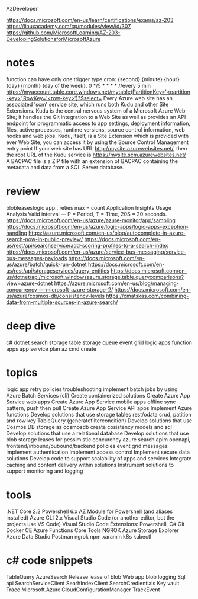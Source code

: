 AzDeveloper

https://docs.microsoft.com/en-us/learn/certifications/exams/az-203
https://linuxacademy.com/cp/modules/view/id/307 
https://github.com/MicrosoftLearning/AZ-203-DevelopingSolutionsforMicrosoftAzure

notes
=====
function can have only one trigger type
cron: {second} {minute} {hour} {day} {month} {day of the week}.
0 */5 * * * * //every 5 min
https://myaccount.table.core.windows.net/mytable(PartitionKey='<partition-key>',RowKey='<row-key>')?$select=<comma-separated-property-names>
Every Azure web site has an associated 'scm' service site, which runs both Kudu and other Site Extensions. Kudu is the central nervous system of a Microsoft Azure Web Site; it handles the Git integration to a Web Site as well as provides an API endpoint for programmatic access to app settings, deployment information, files, active processes, runtime versions, source control information, web hooks and web jobs. Kudu, itself, is a Site Extension which is provided with ever Web Site, you can access it by using the Source Control Management entry point
If your web site has URL http://mysite.azurewebsites.net/, then the root URL of the Kudu service is https://mysite.scm.azurewebsites.net/
A BACPAC file is a ZIP file with an extension of BACPAC containing the metadata and data from a SQL Server database.

review
======
blobleaseslogic app.. reties max = count
Application Insights Usage Analysis
Valid interval — P = Period, T = Time, 20S = 20 seconds.
https://docs.microsoft.com/en-us/azure/azure-monitor/app/sampling
https://docs.microsoft.com/en-us/azure/logic-apps/logic-apps-exception-handling
https://azure.microsoft.com/en-us/blog/autocomplete-in-azure-search-now-in-public-preview/
https://docs.microsoft.com/en-us/rest/api/searchservice/add-scoring-profiles-to-a-search-index
https://docs.microsoft.com/en-us/azure/service-bus-messaging/service-bus-messages-payloads
https://docs.microsoft.com/en-us/azure/batch/quick-run-dotnet
https://docs.microsoft.com/en-us/rest/api/storageservices/query-entities
https://docs.microsoft.com/en-us/dotnet/api/microsoft.windowsazure.storage.table.querycomparisons?view=azure-dotnet
https://azure.microsoft.com/en-us/blog/managing-concurrency-in-microsoft-azure-storage-2/
https://docs.microsoft.com/en-us/azure/cosmos-db/consistency-levels
https://cmatskas.com/combining-data-from-multiple-sources-in-azure-search/


deep dive
=========
c#
dotnet
search
storage table
storage queue
event grid
logic apps
function apps
app service plan
az cmd create

topics
======
logic app
retry policies
troubleshooting
implement batch jobs by using Azure Batch Services (cli)
Create containerized solutions
Create Azure App Service web apps
Create Azure App Service mobile apps
offline sync pattern, push then pull
Create Azure App Service API apps
Implement Azure functions
Develop solutions that use storage tables
rest/odata crud, patition and row key
TableQuery  (generatefiltercondition)
Develop solutions that use Cosmos DB storage
az cosmosdb create 
cosistency models and sql
Develop solutions that use a relational database
Develop solutions that use blob storage
leases for pessimistic concurency
azure search
apim
openapi, frontend/inbound/oubound/backend policies
event grid
messages
Implement authentication
Implement access control
Implement secure data solutions
Develop code to support scalability of apps and services
Integrate caching and content delivery within solutions
Instrument solutions to support monitoring and logging

tools
=====
.NET Core 2.2
Powershell 6.x
AZ Module for Powershell (and aliases installed)
Azure CLI 2.x
Visual Studio Code (or another editor, but the projects use VS Code)
Visual Studio Code Extensions: Powershell, C#
Git
Docker CE
Azure Functions Core Tools
NGROK
Azure Storage Explorer
Azure Data Studio
Postman
ngrok 
npm
xaramin
k8s kubectl

c# code snippets
================
TableQuery
AzureSearch
Release lease of blob
Web app blob logging
Sql api
SearchServiceClient
SearhIndexClient
SearchCredientials
Key vault 
Trace
Microsoft.Azure.CloudConfigurationManager
TrackEvent
